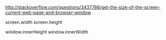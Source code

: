 http://stackoverflow.com/questions/3437786/get-the-size-of-the-screen-current-web-page-and-browser-window

screen.width
screen.height


window.innerHeight
window.innerWidth
